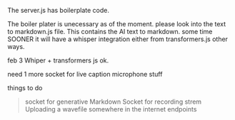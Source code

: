 The server.js has boilerplate code.

The boiler plater is unecessary as of the moment.
please look into the text to markdown.js file.
This contains the AI text to markdown.
some time SOONER it will have a whisper integration either from transformers.js other ways.

feb 3
Whiper + transformers js ok.

need 1 more socket for live caption microphone stuff

things to do

> socket for generative Markdown
> Socket for recording strem
> Uploading a wavefile somewhere in the internet
> endpoints

